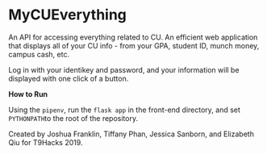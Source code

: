 # MyCUEverything

An API for accessing everything related to CU. An efficient web application that displays all of your CU info - from your GPA, student ID, munch money, campus cash, etc.

Log in with your identikey and password, and your information will be displayed with one click of a button. 

**How to Run**

Using the ```pipenv```, run the ```flask app``` in the front-end directory, and set ```PYTHONPATH```to the root of the repository.



Created by Joshua Franklin, Tiffany Phan, Jessica Sanborn, and Elizabeth Qiu for T9Hacks 2019.
